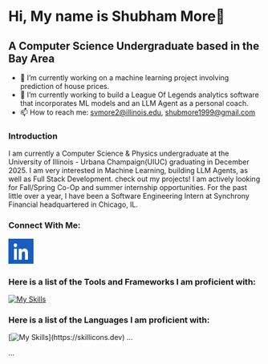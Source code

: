 # Hi, My name is Shubham More👋

## A Computer Science Undergraduate based in the Bay Area
- 🔭 I’m currently working on a machine learning project involving prediction of house prices.
- 🌱 I’m currently working to build a League Of Legends analytics software that incorporates ML models and an LLM Agent as a personal coach.
- 📫 How to reach me: svmore2@illinois.edu, shubmore1999@gmail.com

### Introduction

I am currently a Computer Science & Physics undergraduate at the University of Illinois - Urbana Champaign(UIUC) graduating in December 2025. I am very interested in Machine Learning, building LLM Agents, as well as Full Stack Development. check out my projects! I am actively looking for Fall/Spring Co-Op and summer internship opportunities. For the past little over a year, I have been a Software Engineering Intern at Synchrony Financial headquartered in Chicago, IL.

### Connect With Me:

<a href="https://www.linkedin.com/in/smore88/">
  <img src="./images/linkedin_icon.png" alt="LinkedIn" width="50" height="50"/>
</a>

### Here is a list of the Tools and Frameworks I am proficient with:
[![My Skills](https://skillicons.dev/icons?i=anaconda,androidstudiom,azure,bitbucket,bootstrap,cmake,django,docker,firebase,gradle,grafana,graphql,jenkins,jquery,mongodb,mysql,nextjs,nodejs,postgres,pytorch,react,redis,spring,sklearn,tailwind)](https://skillicons.dev)

### Here is a list of the Languages I am proficient with:
[![My Skills](https://skillicons.dev/icons?i=py,java,js,c,cpp,css,html,)](https://skillicons.dev)
...

[JavaScript]: https://img.shields.io/badge/JavaScript-323330?style=for-the-badge&logo=javascript&logoColor=F7DF1E
[React.js]: https://img.shields.io/badge/React-20232A?style=for-the-badge&logo=react&logoColor=61DAFB
...

